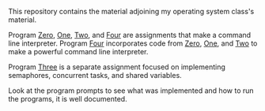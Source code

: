 This repository contains the material adjoining my operating system class's material.

Program [Zero](Zero/), [One](One/), [Two](Two/), and [Four](Four/) are assignments that make a command line interpreter. Program [Four](Four/) incorporates code from [Zero](Zero/), [One](One/), and [Two](Two/) to make a powerful command line interpreter.

Program [Three](Three/) is a separate assignment focused on implementing semaphores, concurrent tasks, and shared variables.

Look at the program prompts to see what was implemented and how to run the programs, it is well documented. 